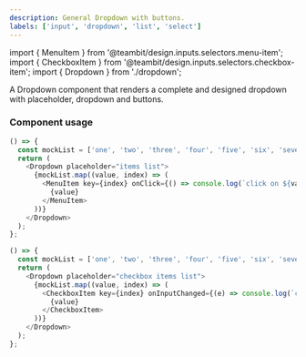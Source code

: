 ```yaml
---
description: General Dropdown with buttons.
labels: ['input', 'dropdown', 'list', 'select']
---
```


import { MenuItem } from '@teambit/design.inputs.selectors.menu-item';
import { CheckboxItem } from '@teambit/design.inputs.selectors.checkbox-item';
import { Dropdown } from './dropdown';

A Dropdown component that renders a complete and designed dropdown with placeholder, dropdown and buttons.

### Component usage

```js live
() => {
  const mockList = ['one', 'two', 'three', 'four', 'five', 'six', 'seven', 'eight', 'nine', 'ten'];
  return (
    <Dropdown placeholder="items list">
      {mockList.map((value, index) => (
        <MenuItem key={index} onClick={() => console.log(`click on ${value}`)}>
          {value}
        </MenuItem>
      ))}
    </Dropdown>
  );
};
```

```js live
() => {
  const mockList = ['one', 'two', 'three', 'four', 'five', 'six', 'seven', 'eight', 'nine', 'ten'];
  return (
    <Dropdown placeholder="checkbox items list">
      {mockList.map((value, index) => (
        <CheckboxItem key={index} onInputChanged={(e) => console.log(`click on ${value} ${e.target.checked}`)}>
          {value}
        </CheckboxItem>
      ))}
    </Dropdown>
  );
};
```
